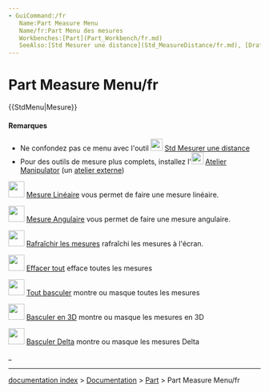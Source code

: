```yaml
---
- GuiCommand:/fr
   Name:Part Measure Menu
   Name/fr:Part Menu des mesures
   Workbenches:[Part](Part_Workbench/fr.md)
   SeeAlso:[Std Mesurer une distance](Std_MeasureDistance/fr.md), [Draft Cote](Draft_Dimension/fr.md), [Arch Prise de cotes](Arch_Survey/fr.md)
---
```


# Part Measure Menu/fr


{{StdMenu|Mesure}}

#### Remarques

-   Ne confondez pas ce menu avec l\'outil <img alt="" src=images/Std_MeasureDistance.svg  style="width:24px;"> [Std Mesurer une distance](Std_MeasureDistance/fr.md)
-   Pour des outils de mesure plus complets, installez l\'<img alt="" src=images/Manipulator_workbench_icon.svg  style="width:24px;"> [Atelier Manipulator](Manipulator_Workbench/fr.md) (un [atelier externe](External_workbenches/fr.md))

<img alt="" src=images/Part_Measure_Linear.svg  style="width:32px;"> [Mesure Linéaire](Part_Measure_Linear/fr.md) vous permet de faire une mesure linéaire.

<img alt="" src=images/Part_Measure_Angular.svg  style="width:32px;"> [Mesure Angulaire](Part_Measure_Angular/fr.md) vous permet de faire une mesure angulaire.

<img alt="" src=images/Part_Measure_Refresh.svg  style="width:32px;"> [Rafraîchir les mesures](Part_Measure_Refresh/fr.md) rafraîchi les mesures à l\'écran.

<img alt="" src=images/Part_Measure_Clear_All.svg  style="width:32px;"> [Effacer tout](Part_Measure_Clear_All/fr.md) efface toutes les mesures

<img alt="" src=images/Part_Measure_Toggle_All.svg  style="width:32px;"> [Tout basculer](Part_Measure_Toggle_All/fr.md) montre ou masque toutes les mesures

<img alt="" src=images/Part_Measure_Toggle_3d.svg  style="width:32px;"> [Basculer en 3D](Part_Measure_Toggle_3d/fr.md) montre ou masque les mesures en 3D

<img alt="" src=images/Part_Measure_Toggle_Delta.svg  style="width:32px;"> [Basculer Delta](Part_Measure_Toggle_Delta/fr.md) montre ou masque les mesures Delta





 

_

---
[documentation index](../README.md) > [Documentation](Category_Documentation.md) > [Part](Part_Workbench.md) > Part Measure Menu/fr
